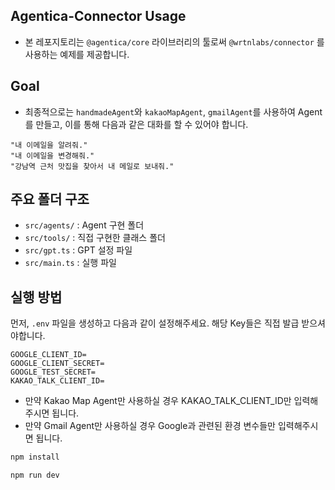 ## Agentica-Connector Usage

- 본 레포지토리는 `@agentica/core` 라이브러리의 툴로써 `@wrtnlabs/connector` 를 사용하는 예제를 제공합니다.

## Goal

- 최종적으로는 `handmadeAgent`와 `kakaoMapAgent`, `gmailAgent`를 사용하여 Agent를 만들고, 이를 통해 다음과 같은 대화를 할 수 있어야 합니다.

```
"내 이메일을 알려줘."
"내 이메일을 변경해줘."
"강남역 근처 맛집을 찾아서 내 메일로 보내줘."
```

## 주요 폴더 구조

- `src/agents/` : Agent 구현 폴더
- `src/tools/` : 직접 구현한 클래스 폴더
- `src/gpt.ts` : GPT 설정 파일
- `src/main.ts` : 실행 파일

## 실행 방법

먼저, `.env` 파일을 생성하고 다음과 같이 설정해주세요.
해당 Key들은 직접 발급 받으셔야합니다.

```
GOOGLE_CLIENT_ID=
GOOGLE_CLIENT_SECRET=
GOOGLE_TEST_SECRET=
KAKAO_TALK_CLIENT_ID=
```

- 만약 Kakao Map Agent만 사용하실 경우 KAKAO_TALK_CLIENT_ID만 입력해주시면 됩니다.
- 만약 Gmail Agent만 사용하실 경우 Google과 관련된 환경 변수들만 입력해주시면 됩니다.

```bash
npm install

npm run dev
```
